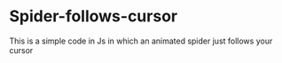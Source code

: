 # Spider-follows-cursor
This is a simple code in Js in which an animated spider just follows your cursor
